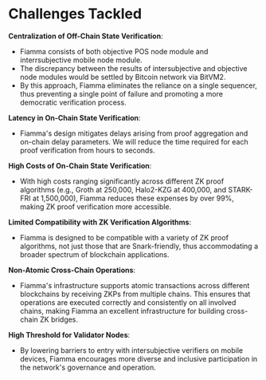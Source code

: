 # Challenges Tackled

**Centralization of Off-Chain State Verification**:

* Fiamma consists of both objective POS node module and interrsubjective mobile node module.
* The discrepancy between the results of intersubjective and objective node modules would be settled by Bitcoin network via BitVM2.
* By this approach, Fiamma eliminates the reliance on a single sequencer, thus preventing a single point of failure and promoting a more democratic verification process.

**Latency in On-Chain State Verification**:

* Fiamma's design mitigates delays arising from proof aggregation and on-chain delay parameters. We will reduce the time required for each proof verification from hours to seconds.

**High Costs of On-Chain State Verification**:

* With high costs ranging significantly across different ZK proof algorithms (e.g., Groth at 250,000, Halo2-KZG at 400,000, and STARK-FRI at 1,500,000), Fiamma reduces these expenses by over 99%, making ZK proof verification more accessible.

**Limited Compatibility with ZK Verification Algorithms**:

* Fiamma is designed to be compatible with a variety of ZK proof algorithms, not just those that are Snark-friendly, thus accommodating a broader spectrum of blockchain applications.

**Non-Atomic Cross-Chain Operations**:

* Fiamma's infrastructure supports atomic transactions across different blockchains by receiving ZKPs from multiple chains. This ensures that operations are executed correctly and consistently on all involved chains, making Fiamma an excellent infrastructure for building cross-chain ZK bridges.

**High Threshold for Validator Nodes**:

* By lowering barriers to entry with intersubjective verifiers on mobile devices, Fiamma encourages more diverse and inclusive participation in the network's governance and operation.
